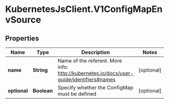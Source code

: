 # KubernetesJsClient.V1ConfigMapEnvSource

## Properties
Name | Type | Description | Notes
------------ | ------------- | ------------- | -------------
**name** | **String** | Name of the referent. More info: http://kubernetes.io/docs/user-guide/identifiers#names | [optional] 
**optional** | **Boolean** | Specify whether the ConfigMap must be defined | [optional] 


